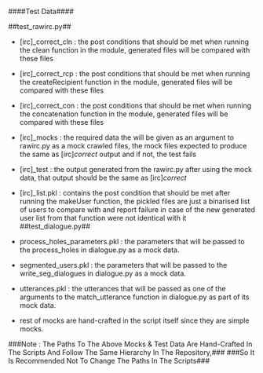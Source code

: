 ####Test Data####


##test_rawirc.py##
 
 - [irc]_correct_cln : the post conditions that should be met when running the clean function in the module, generated files will be compared with these files
 
 - [irc]_correct_rcp : the post conditions that should be met when running the createRecipient function in the module, generated files will be compared with these files
 
 - [irc]_correct_con : the post conditions that should be met when running the concatenation function in the module, generated files will be compared with these files
 
 - [irc]_mocks : the required data the will be given as an argument to rawirc.py as a mock crawled files, the mock files expected to produce the same as [irc]_correct_ output and if not, the test fails
 
 - [irc]_test : the output generated from the rawirc.py after using the mock data, that output should be the same as [irc]_correct_
 
 - [irc]_list.pkl : contains the post condition that should be met after running the makeUser function, the pickled files are just a binarised list of users to compare with and report failure in case of the new generated user list from that function were not identical with it	
##test_dialogue.py##
 
 - process_holes_parameters.pkl : the parameters that will be passed to the process_holes in dialogue.py as a mock data.
 
 - segmented_users.pkl : the parameters that will be passed to the write_seg_dialogues in dialogue.py as a mock data.
 
 - utterances.pkl : the utterances that will be passed as one of the arguments to the match_utterance function in dialogue.py as part of its mock data.
 
 - rest of mocks are hand-crafted in the script itself since they are simple mocks.
 
 
###Note : The Paths To The Above Mocks & Test Data Are Hand-Crafted In The Scripts And Follow The Same Hierarchy In The Repository,###
###So It Is Recommended Not To Change The Paths In The Scripts###